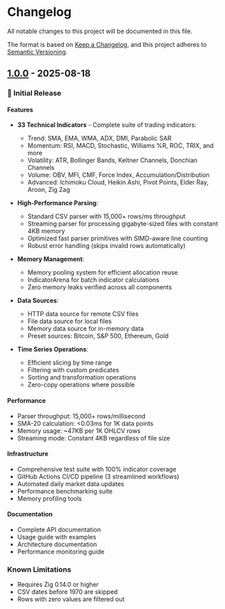 # Changelog

All notable changes to this project will be documented in this file.

The format is based on [Keep a Changelog](https://keepachangelog.com/en/1.0.0/),
and this project adheres to [Semantic Versioning](https://semver.org/spec/v2.0.0.html).

## [1.0.0] - 2025-08-18

### 🎉 Initial Release

#### Features
- **33 Technical Indicators** - Complete suite of trading indicators:
  - Trend: SMA, EMA, WMA, ADX, DMI, Parabolic SAR
  - Momentum: RSI, MACD, Stochastic, Williams %R, ROC, TRIX, and more
  - Volatility: ATR, Bollinger Bands, Keltner Channels, Donchian Channels
  - Volume: OBV, MFI, CMF, Force Index, Accumulation/Distribution
  - Advanced: Ichimoku Cloud, Heikin Ashi, Pivot Points, Elder Ray, Aroon, Zig Zag

- **High-Performance Parsing**:
  - Standard CSV parser with 15,000+ rows/ms throughput
  - Streaming parser for processing gigabyte-sized files with constant 4KB memory
  - Optimized fast parser primitives with SIMD-aware line counting
  - Robust error handling (skips invalid rows automatically)

- **Memory Management**:
  - Memory pooling system for efficient allocation reuse
  - IndicatorArena for batch indicator calculations
  - Zero memory leaks verified across all components

- **Data Sources**:
  - HTTP data source for remote CSV files
  - File data source for local files
  - Memory data source for in-memory data
  - Preset sources: Bitcoin, S&P 500, Ethereum, Gold

- **Time Series Operations**:
  - Efficient slicing by time range
  - Filtering with custom predicates
  - Sorting and transformation operations
  - Zero-copy operations where possible

#### Performance
- Parser throughput: 15,000+ rows/millisecond
- SMA-20 calculation: <0.03ms for 1K data points
- Memory usage: ~47KB per 1K OHLCV rows
- Streaming mode: Constant 4KB regardless of file size

#### Infrastructure
- Comprehensive test suite with 100% indicator coverage
- GitHub Actions CI/CD pipeline (3 streamlined workflows)
- Automated daily market data updates
- Performance benchmarking suite
- Memory profiling tools

#### Documentation
- Complete API documentation
- Usage guide with examples
- Architecture documentation
- Performance monitoring guide

### Known Limitations
- Requires Zig 0.14.0 or higher
- CSV dates before 1970 are skipped
- Rows with zero values are filtered out

[1.0.0]: https://github.com/Mario-SO/ohlcv/releases/tag/v1.0.0
